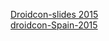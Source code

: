 [Droidcon-slides 2015](http://droidcon-slides.github.io/2015)  
[droidcon-Spain-2015](https://github.com/FineCinnamon/droidcon-Spain-2015)
